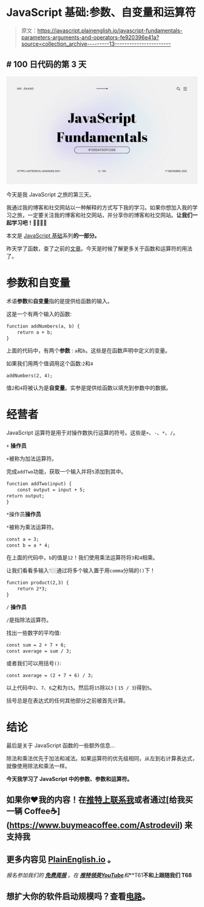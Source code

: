 # JavaScript 基础:参数、自变量和运算符

> 原文：<https://javascript.plainenglish.io/javascript-fundamentals-parameters-arguments-and-operators-fe920396e41a?source=collection_archive---------13----------------------->

## # 100 日代码的第 3 天

![](img/1daa04367d18a234999a89f885a1650c.png)

今天是我 JavaScript 之旅的第三天。

我通过我的博客和社交网站以一种解释的方式写下我的学习。如果你想加入我的学习之旅，一定要关注我的博客和社交网站，并分享你的博客和社交网站。**让我们一起学习吧！🫱🏼‍🫲🏼**

本文是 [JavaScript 基础](https://astrodevil.hashnode.dev/series/js-fundamentals)系列**的一部分。**

昨天学了函数，查了之前的[文章](https://astrodevil.hashnode.dev/javascript-fundamentals-mutable-letcomments-functions)。今天是时候了解更多关于函数和运算符的用法了。

# 参数和自变量

术语**参数**和**自变量**指的是提供给函数的输入。

这是一个有两个输入的函数:

```
function addNumbers(a, b) {
    return a + b;
}
```

上面的代码中，有两个**参数** : `a`和`b`。这些是在函数声明中定义的变量。

如果我们用两个值调用这个函数:`2`和`4`

```
addNumbers(2, 4);
```

值`2`和`4`将被认为是**自变量**。实参是提供给函数以填充到参数中的数据。

# 经营者

JavaScript 运算符是用于对操作数执行运算的符号。这些是`+`、`-`、`*`、`/`。

`+` **操作员**

`+`被称为加法运算符。

完成`addTwo`功能，获取一个输入并将`5`添加到其中。

```
function addTwo(input) {
    const output = input + 5;
return output;
}
```

`*`操作员**操作员**

`*`被称为乘法运算符。

```
const a = 3;
const b = a * 4;
```

在上面的代码中，`b`的值是`12`！我们使用乘法运算符将`3`和`4`相乘。

让我们看看多输入👇🏼通过将多个输入置于用`comma`分隔的`()`下！

```
function product(2,3) {
    return 2*3;
}
```

`/` **操作员**

`/`是指除法运算符。

找出一些数字的平均值:

```
const sum = 2 + 7 + 6;
const average = sum / 3;
```

或者我们可以用括号`()`:

```
const average = (2 + 7 + 6) / 3;
```

以上代码中`2`、`7`、`6`之和为`15`。然后将`15`除以`3` ( `15 / 3`)得到`5`。

括号总是在表达式的任何其他部分之前被首先计算。

# 结论

最后是关于 JavaScript 函数的一些额外信息…

除法和乘法优先于加法和减法。如果运算符的优先级相同，从左到右计算表达式，就像使用除法和乘法一样。

**今天我学习了 JavaScript 中的参数、参数和运算符。**

## 如果你❤️我的内容！在[推特上联系我](https://mobile.twitter.com/Astrodevil_)或者通过[给我买一辆 Coffee☕](https://www.buymeacoffee.com/Astrodevil) 来支持我

## 更多内容见 [PlainEnglish.io](https://plainenglish.io/) 。

*报名参加我们的* [***免费周报***](http://newsletter.plainenglish.io/) *。在* [***推特***](https://twitter.com/inPlainEngHQ)[***领英***](https://www.linkedin.com/company/inplainenglish/)*[***YouTube***](https://www.youtube.com/channel/UCtipWUghju290NWcn8jhyAw)*和****T61**不和上跟随我们 T68**

## **想扩大你的软件启动规模吗？查看[电路](https://circuit.ooo/?utm=publication-post-cta)。**